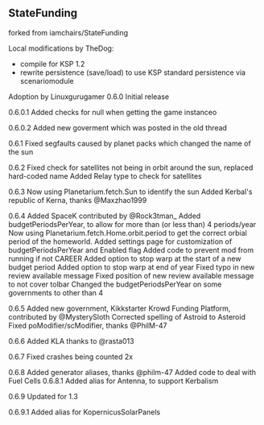 StateFunding
------------

forked from iamchairs/StateFunding

Local modifications by TheDog:
- compile for KSP 1.2
- rewrite persistence (save/load) to use KSP standard persistence via scenariomodule

Adoption by Linuxgurugamer
0.6.0
	Initial release

0.6.0.1
	Added checks for null when getting the game instanceo

0.6.0.2
	Added new goverment which was posted in the old thread

0.6.1
	Fixed segfaults caused by planet packs which changed the name of the sun

0.6.2
	Fixed check for satellites not being in orbit around the sun, replaced hard-coded name
	Added Relay type to check for satellites

0.6.3
	Now using Planetarium.fetch.Sun to identify the sun
	Added Kerbal's republic of Kerna, thanks @Maxzhao1999

0.6.4
	Added SpaceK contributed by @Rock3tman_
	Added budgetPeriodsPerYear, to allow for more than (or less than) 4 periods/year
	Now using Planetarium.fetch.Home.orbit.period to get the correct orbial period of the homeworld.
	Added settings page for customization of budgetPeriodsPerYear and Enabled flag
	Added code to prevent mod from running if not CAREER
	Added option to stop warp at the start of a new budget period
	Added option to stop warp at end of year
	Fixed typo in new review available message
	Fixed position of new review available message to not cover tolbar
	Changed the budgetPeriodsPerYear on some governments to other than 4

0.6.5
	Added new government, Kikkstarter Krowd Funding Platform, contributed by @MysterySloth
	Corrected spelling of Astroid to Asteroid
	Fixed poModifier/scModifier, thanks @PhilM-47 

0.6.6
	Added KLA thanks to @rasta013

0.6.7
	Fixed crashes being counted 2x

0.6.8
	Added generator aliases, thanks @philm-47
	Added code to deal with Fuel Cells
0.6.8.1
	Added alias for Antenna, to support Kerbalism

0.6.9
	Updated for 1.3

0.6.9.1
	Added alias for KopernicusSolarPanels
